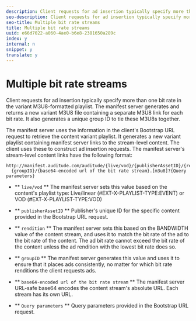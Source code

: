 ```yaml
---
description: Client requests for ad insertion typically specify more than one bit rate in the variant M3U8-formatted playlist. The manifest server generates and returns a new variant M3U8 file containing a separate M3U8 link for each bit rate. It also generates a unique group ID to tie these M3U8s together.
seo-description: Client requests for ad insertion typically specify more than one bit rate in the variant M3U8-formatted playlist. The manifest server generates and returns a new variant M3U8 file containing a separate M3U8 link for each bit rate. It also generates a unique group ID to tie these M3U8s together.
seo-title: Multiple bit rate streams
title: Multiple bit rate streams
uuid: e66d7022-a060-4ae0-b6e8-2381650a289c
index: y
internal: n
snippet: y
translate: y
---
```


# Multiple bit rate streams

Client requests for ad insertion typically specify more than one bit rate in the variant M3U8-formatted playlist. The manifest server generates and returns a new variant M3U8 file containing a separate M3U8 link for each bit rate. It also generates a unique group ID to tie these M3U8s together.

The manifest server uses the information in the client's Bootstrap URL request to retrieve the content variant playlist. It generates a new variant playlist containing manifest server links to the stream-level content. The client uses these to construct ad insertion requests. The manifest server's stream-level content links have the following format: 
```
http://manifest.auditude.com/auditude/{live/vod}/{publisherAssetID}/{rendition}/
  {groupID}/{base64-encoded url of the bit rate stream}.[m3u8]?{Query parameters}
```


* ** `live/vod` ** The manifest server sets this value based on the content's playlist type: Live/linear (#EXT-X-PLAYLIST-TYPE:EVENT) or VOD (#EXT-X-PLAYLIST-TYPE:VOD) 

* ** `publisherAssetID` ** Publisher's unique ID for the specific content provided in the Bootstrap URL request. 

* ** `rendition` ** The manifest server sets this based on the BANDWIDTH value of the content stream, and uses it to match the bit rate of the ad to the bit rate of the content. The ad bit rate cannot exceed the bit rate of the content unless the ad rendition with the lowest bit rate does so. 

* ** `groupID` ** The manifest server generates this value and uses it to ensure that it places ads consistently, no matter for which bit rate renditions the client requests ads. 

* ** `base64-encoded url of the bit rate stream` ** The manifest server URL-safe base64 encodes the content stream's absolute URL. Each stream has its own URL. 

* ** `Query parameters` ** Query parameters provided in the Bootstrap URL request. 




